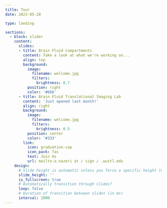```yaml
---
title: Tour
date: 2023-05-28

type: landing

sections:
  - block: slider
    content:
      slides:
      - title: Brain Fluid Compartments
        content: Take a look at what we're working on...
        align: top
        background:
          image:
            filename: welcome.jpg
            filters:
              brightness: 0.7
          position: right
          color: '#666'
      - title: Brain Fluid Translational Imaging Lab
        content: 'Just opened last month!'
        align: right
        background:
          image:
            filename: welcome.jpg
            filters:
              brightness: 0.5
          position: center
          color: '#333'
        link:
          icon: graduation-cap
          icon_pack: fas
          text: Join Us
          url: mailto:a.nazeri at / sign / .wustl.edu
    design:
      # Slide height is automatic unless you force a specific height (e.g. '400px')
      slide_height: ''
      is_fullscreen: true
      # Automatically transition through slides?
      loop: false
      # Duration of transition between slides (in ms)
      interval: 2000
---
```

